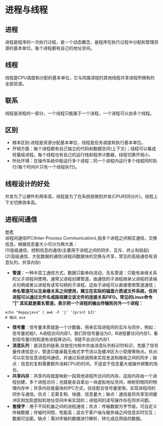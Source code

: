 # 进程与线程

## 进程
进程是程序的一次执行过程，是一个动态概念，是程序在执行过程中分配和管理资源的基本单位，每个进程都有自己的地址空间。

## 线程
线程是CPU调度和分配的基本单位，它与同属进程的其他线程共享进程所拥有的全部资源。

## 联系
线程是进程的一部分，一个线程只能属于一个进程，一个进程可以由多个线程。

## 区别
* 根本区别:进程是资源分配基本单位，线程是任务调度和执行基本单位。
* 开销方面：每个进程都有自己独立的代码和数据空间(上下文)；线程可以看成轻量级进程，每个线程也有自己的运行栈和程序计数器，线程切换开销小。
* 所处环境：在操作系统中能运行多个进程；同一个进程内运行多个线程同时执行(每个时间片只有一个线程执行)。
## 线程设计的好处

并发为了让硬件利用率高，线程是为了在系统层做到并发(CPU时间分片)，线程上下文切换效率高。

## 进程间通信
[参考](https://blog.csdn.net/wujiafei_njgcxy/article/details/77098977)  
进程间通信IPC(Inter-Process Communication),指多个进程之间相互通信，交换信息。根据信息量大小可分为两大类：  
(1)低级通信，控制信息的通信(主要用于进程之间的同步、互斥、终止和挂起)  
(2)高级通信，大批数据的通信(进程间数据块的交换与共享，常见的高级通信有消息队列、共享内存)
* <strong>管道</strong>：一种半双工通信方式，数据只能单向流动，无名管道：只能有亲缘关系的父子进程间使用，通常父进程创建管道，由通信的子进程继承父进程的读端点句柄或者父进程有读写句柄的子进程，这些子进程可以直接使用管道通信；<strong>命名管道可以无亲缘关系之间使用，建立在实际的磁盘介质或文件系统，任何进程可以通过文件名或路径建立该文件的连接关系FIFO。常见的Linux命令 "|" 其实就是匿名管道，表示把一个进程的输出传输到另外一个进程：</strong>
```shell
echo "Happyjava" | awk -F 'j' '{print $2}'
# 输出 ava
```
* <strong>信号量</strong>：信号量本质就是一个计数器，用来实现进程间的互斥与同步，例如：信号量初始1，A进程访问内存1，我们将信号量设为0，B进程要访问内存1，看到信号量0则知道有进程再访问，B就不会访问内存1.
* <strong>消息队列</strong>：是消息的链表,存放在内核中并由消息队列标识符标识，克服了信号量传递信息少，管道只能承载无格式字节流以及缓冲区大小受限等特点。优点:可以实现任意进程间通信，并通过系统调用来实现发送和接收之间的同步；缺点：信息的复制需要额外消耗CPU的时间，不适宜于信息量大或操作频繁的场合。
* <strong>共享内存</strong>：共享内存就是映射一段其他进程所访问的内存，这段内存由一个进程创建，多个进程访问；也就是各自拿出一块虚拟地址空间，映射到相同的物理内存中；共享内存是最快的IPC方式，往往配合信号量使用，实现进程间的同步与通信。优点：无需复制、快捷、信息量大；缺点：通信是将共享空间缓冲区附加到虚拟机地址空间中来实现的；进程间的读写操作存在同步问题。
* <strong>套接字</strong>：用于不同机器之间的进程通信；优点：传输数据为字节级，可自定义传输数据；传输时间短，性能高；适合于客户端与服务端之间信息实时交互；数据可加密。缺点：需对传输的数据进行解析，转化成应用级的数据。
  

